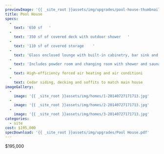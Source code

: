 ```yaml
---
previewImage: '{{ _site_root }}assets/img/upgrades/pool-house-thumbnail.jpg'
title: Pool House
specs:
  - 
    text: '650 sf	'
  - 
    text: '350 sf of covered deck with outdoor shower	'
  - 
    text: '110 sf of covered storage	'
  - 
    text: 'Glass enclosed lounge with built-in cabinetry, bar sink and refrigerator/ freezer		'
  - 
    text: 'Includes powder room and changing room with shower and sauna	'
  - 
    text: High-efficiency forced air heating and air conditioni
  - 
    text: Cedar siding, decking and soffits to match main house
imageGallery:
  - 
    image: '{{ _site_root }}assets/img/homes/1-20140727171713.jpg'
  - 
    image: '{{ _site_root }}assets/img/homes/2-20140727171713.jpg'
  - 
    image: '{{ _site_root }}assets/img/homes/3-20140727171713.jpg'
categories:
  - site
cost: $195,000
specDownload: '{{ _site_root }}assets/img/upgrades/Pool House.pdf'
---
```

<p>$195,000</p>